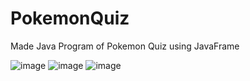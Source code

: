 # PokemonQuiz

Made Java Program of Pokemon Quiz using JavaFrame

![image](https://github.com/Ayanokoji1248/PokemonQuiz/assets/120408462/53a883f0-226c-46b1-8cdc-4302ebd378fd)
![image](https://github.com/Ayanokoji1248/PokemonQuiz/assets/120408462/13b76e10-c6c4-4f61-a045-48a04a317d83)
![image](https://github.com/Ayanokoji1248/PokemonQuiz/assets/120408462/4a2b3e67-934b-4240-af00-f288f814a8e3)
